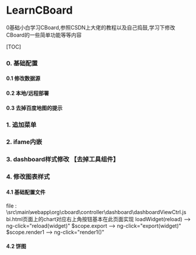 # LearnCBoard

0基础小白学习CBoard,参照CSDN上大佬的教程以及自己捣鼓,学习下修改CBoard的一些简单功能等等内容

[TOC]

### 0. 基础配置

#### 0.1 修改数据源
#### 0.2 本地/远程部署
#### 0.3 去掉百度地图的提示

### 1. 追加菜单

### 2. ifame内嵌

### 3. dashboard样式修改 【去掉工具组件】

### 4. 修改图表样式

#### 4.1 基础配置文件
file : \src\main\webapp\org\cboard\controller\dashboard\dashboardViewCtrl.js
bi.html页面上的chart对应右上角按钮基本在此页面实现
loadWidget(reload) --> ng-click="reload(widget)"
$scope.export --> ng-click="export(widget)"
$scope.render1 --> ng-click="render1()"

#### 4.2 饼图